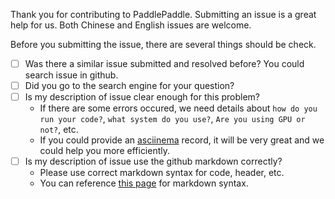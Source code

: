 Thank you for contributing to PaddlePaddle. Submitting an issue is a great help for us.
Both Chinese and English issues are welcome.

Before you submitting the issue, there are several things should be check.

- [ ] Was there a similar issue submitted and resolved before? You could search issue in github.
- [ ] Did you go to the search engine for your question?
- [ ] Is my description of issue clear enough for this problem?
   * If there are some errors occured, we need details about `how do you run your code?`, `what system do you use?`, `Are you using GPU or not?`, etc.
   * If you could provide an [asciinema](https://asciinema.org/) record, it will be very great and we could help you more efficiently.
- [ ] Is my description of issue use the github markdown correctly?
   * Please use correct markdown syntax for code, header, etc.
   * You can reference [this page](https://guides.github.com/features/mastering-markdown/) for markdown syntax.
